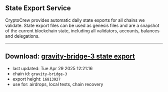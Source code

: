 ## State Export Service
CryptoCrew provides automatic daily state exports for all chains we validate. State export files can be used as genesis files and are a snapshot of the current blockchain state, including all validators, accounts, balances and delegations.

---
**Download: [gravity-bridge-3 state export](https://dl-eu2.ccvalidators.com/SERVICE/gravitybridge/gravity-bridge-3_export_16813927.json)**
---

- last updated: Tue Apr 29 2025 12:21:16
- chain id: `gravity-bridge-3`
- export height: `16813927`
- use for: airdrops, local tests, chain recovery
